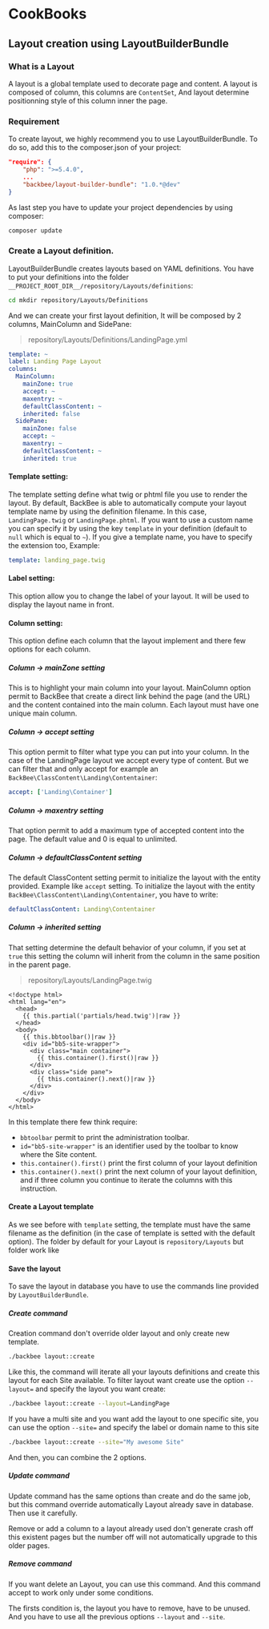 # CookBooks

## Layout creation using LayoutBuilderBundle

### What is a Layout

A layout is a global template used to decorate page and content. A layout is composed of column, this columns are `ContentSet`, And layout determine positionning style of this column inner the page.

### Requirement

To create layout, we highly recommend you to use LayoutBuilderBundle. To do so, add this to the composer.json of your project:

```json
"require": {
    "php": ">=5.4.0",
    ...
    "backbee/layout-builder-bundle": "1.0.*@dev"
}
```

As last step you have to update your project dependencies by using composer:

```bash
composer update
```

### Create a Layout definition.

LayoutBuilderBundle creates layouts based on YAML definitions. You have to put your definitions into the folder `__PROJECT_ROOT_DIR__/repository/Layouts/definitions`:

```bash
cd mkdir repository/Layouts/Definitions
```

And we can create your first layout definition, It will be composed by 2 columns, MainColumn and SidePane:

> repository/Layouts/Definitions/LandingPage.yml

```yml
template: ~
label: Landing Page Layout
columns:
  MainColumn:
    mainZone: true
    accept: ~
    maxentry: ~
    defaultClassContent: ~
    inherited: false
  SidePane:
    mainZone: false
    accept: ~
    maxentry: ~
    defaultClassContent: ~
    inherited: true
```

#### Template setting:

The template setting define what twig or phtml file you use to render the layout. By default, BackBee is able to automatically compute your layout template name by using the definition filename. In this case, `LandingPage.twig` or `LandingPage.phtml`. If you want to use a custom name you can specify it by using the key ``template`` in your definition (default to ``null`` which is equal to ``~``). If you give a template name, you have to specify the extension too, Example:

```yml
template: landing_page.twig
```

#### Label setting:

This option allow you to change the label of your layout. It will be used to display the layout name in front.

#### Column setting:

This option define each column that the layout implement and there few options for each column.

##### Column -> mainZone setting

This is to highlight your main column into your layout. MainColumn option permit to BackBee that create a direct link behind the page (and the URL) and the content contained into the main column. Each layout must have one unique main column.

##### Column -> accept setting

This option permit to filter what type you can put into your column. In the case of the LandingPage layout we accept every type of content. But we can filter that and only accept for example an `BackBee\ClassContent\Landing\Contentainer`:

```yml
accept: ['Landing\Container']
```

##### Column -> maxentry setting

That option permit to add a maximum type of accepted content into the page. The default value and 0 is equal to unlimited.

##### Column -> defaultClassContent setting

The default ClassContent setting permit to initialize the layout with the entity provided. Example like `accept` setting. To initialize the layout with the entity `BackBee\ClassContent\Landing\Contentainer`, you have to write:

```yml
defaultClassContent: Landing\Contentainer
```

##### Column -> inherited setting

That setting determine the default behavior of your column, if you set at `true` this setting the column will inherit from the column in the same position in the parent page.

> repository/Layouts/LandingPage.twig

```twig
<!doctype html>
<html lang="en">
  <head>
    {{ this.partial('partials/head.twig')|raw }}
  </head>
  <body>
    {{ this.bbtoolbar()|raw }}
    <div id="bb5-site-wrapper">
      <div class="main container">
        {{ this.container().first()|raw }}
      </div>
      <div class="side pane">
        {{ this.container().next()|raw }}
      </div>
    </div>
  </body>
</html>
```

In this template there few think require:

- `bbtoolbar` permit to print the administration toolbar.
- `id="bb5-site-wrapper"` is an identifier used by the toolbar to know where the Site content.
- `this.container().first()` print the first column of your layout definition
- `this.container().next()` print the next column of your layout definition, and if three column you continue to iterate the columns with this instruction.

#### Create a Layout template

As we see before with `template` setting, the template must have the same filename as the definition (in the case of template is setted with the default option). The folder by default for your Layout is `repository/Layouts` but folder work like

#### Save the layout

 To save the layout in database you have to use the commands line provided by `LayoutBuilderBundle`.

##### Create command

Creation command don't override older layout and only create new template.

```bash
./backbee layout::create
```

Like this, the command will iterate all your layouts definitions and create this layout for each Site available.
To filter layout want create use the option `--layout=` and specify the layout you want create:

```bash
./backbee layout::create --layout=LandingPage
```

If you have a multi site and you want add the layout to one specific site, you can use the option `--site=` and specify the label or domain name to this site

```bash
./backbee layout::create --site="My awesome Site"
```

And then, you can combine the 2 options.


##### Update command

Update command has the same options than create and do the same job, but this command override automatically Layout already save in database. Then use it carefully.

Remove or add a column to a layout already used don't generate crash off this existent pages but the number off will not automatically upgrade to this older pages.

##### Remove command

If you want delete an Layout, you can use this command. And this command accept to work only under some conditions.

The firsts condition is, the layout you have to remove, have to be unused.
And you have to use all the previous options `--layout` and `--site`.
